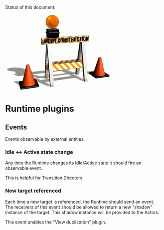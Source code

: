 Status of this document:
![](../_assets/under-construction-flashing-barracade-animation.gif)

# Runtime plugins

## Events

Events observable by external entities.

### Idle ↔ Active state change

Any time the Runtime changes its Idle/Active state it should fire an observable event.

This is helpful for Transition Directors.

### New target referenced

Each time a new target is referenced, the Runtime should send an event. The receivers of this event should be allowed to return a new "shadow" instance of the target. This shadow instance will be provided to the Actors.

This event enables the "View duplication" plugin.
